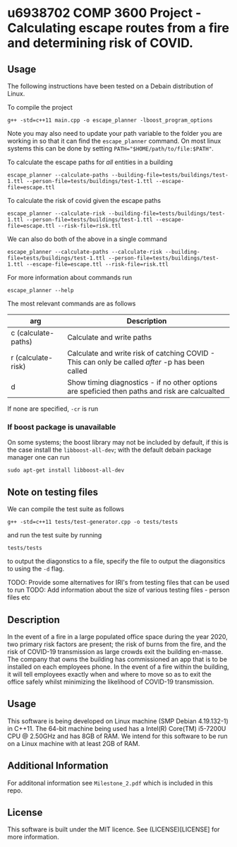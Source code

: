 # u6938702 COMP 3600 Project - Calculating escape routes from a fire and determining risk of COVID.

## Usage
The following instructions have been tested on a Debain distribution of Linux.

To compile the project
```
g++ -std=c++11 main.cpp -o escape_planner -lboost_program_options
```
Note you may also need to update your path variable to the folder you are working in so that it can find the `escape_planner` command. On most linux systems this can be done by setting `PATH="$HOME/path/to/file:$PATH"`.

To calculate the escape paths for *all* entities in a building
```
escape_planner --calculate-paths --building-file=tests/buildings/test-1.ttl --person-file=tests/buildings/test-1.ttl --escape-file=escape.ttl
```

To calculate the risk of covid given the escape paths
```
escape_planner --calculate-risk --building-file=tests/buildings/test-1.ttl --person-file=tests/buildings/test-1.ttl --escape-file=escape.ttl --risk-file=risk.ttl
```

We can also do both of the above in a single command
```
escape_planner --calculate-paths --calculate-risk --building-file=tests/buildings/test-1.ttl --person-file=tests/buildings/test-1.ttl --escape-file=escape.ttl --risk-file=risk.ttl
```
<!-- To calculate the escape paths for *specified* entities in a building
```
escape_planner building_x_architectrue.ttl persons_x_building_x.ttl ex:Alice http://example.org/Bob
``` -->

For more information about commands run
```
escape_planner --help
```

The most relevant commands are as follows

| arg         | Description                                                                                      |
| ----------- | -------------------------------------------------------------------------------------------------|
| c (calculate-paths)          | Calculate and write paths                                                                        |
| r (calculate-risk)          | Calculate and write risk of catching COVID - This can only be called *after* -p has been called  |
| d           | Show timing diagnostics - if no other options are speficied then paths and risk are calcualted                                                           |

If none are specified, `-cr` is run

### If boost package is unavailable

On some systems; the boost library may not be included by default, if this is the case install the `libboost-all-dev`; with the default debain package manager one can run
```
sudo apt-get install libboost-all-dev
```

## Note on testing files

We can compile the test suite as follows

```
g++ -std=c++11 tests/test-generator.cpp -o tests/tests
```

and run the test suite by running

```
tests/tests
```

to output the diagonstics to a file, specify the file to output the diagonsitics to using the `-d` flag.

TODO: Provide some alternatives for IRI's from testing files that can be used to run
TODO: Add information about the size of various testing files - person files etc

## Description
In the event of a fire in a large populated office space during the year 2020, two primary risk factors are present; the risk of burns from the fire, and the risk of COVID-19 transmission as large crowds exit the building en-masse. The company that owns the building has commissioned an app that is to be installed on each employees phone. In the event of a fire within the building, it will tell employees exactly when and where to move so as to exit the office safely whilst minimizing the likelihood of COVID-19 transmission.

## Usage
This software is being developed on Linux machine (SMP Debian 4.19.132-1) in C++11. The 64-bit machine being used has a Intel(R) Core(TM) i5-7200U CPU @ 2.50GHz and has 8GB of RAM. We intend for this software to be run on a Linux machine with at least 2GB of RAM.

## Additional Information
For additonal information see `Milestone_2.pdf` which is included in this repo.

## License
This software is built under the MIT licence. See (LICENSE)[LICENSE] for more information.
